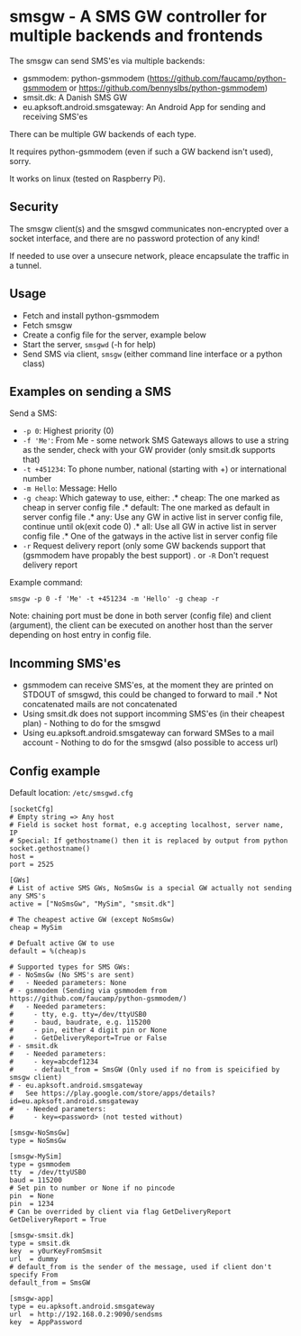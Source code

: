 smsgw - A SMS GW controller for multiple backends and frontends
===============================================================

The smsgw can send SMS'es via multiple backends:
* gsmmodem: python-gsmmodem (https://github.com/faucamp/python-gsmmodem or https://github.com/bennyslbs/python-gsmmodem)
* smsit.dk: A Danish SMS GW
* eu.apksoft.android.smsgateway: An Android App for sending and receiving SMS'es

There can be multiple GW backends of each type.

It requires python-gsmmodem (even if such a GW backend isn't used), sorry.

It works on linux (tested on Raspberry Pi).

Security
--------

The smsgw client(s) and the smsgwd communicates non-encrypted over a socket interface, and there are no password protection of any kind!

If needed to use over a unsecure network, pleace encapsulate the traffic in a tunnel.

Usage
-----
* Fetch and install python-gsmmodem
* Fetch smsgw
* Create a config file for the server, example below
* Start the server, `smsgwd` (-h for help)
* Send SMS via client, `smsgw` (either command line interface or a python class)

Examples on sending a SMS
-------------------------

Send a SMS:
* `-p 0`: Highest priority (0)
* `-f 'Me'`: From Me - some network SMS Gateways allows to use a string as the sender, check with your GW provider (only smsit.dk supports that)
* `-t +451234`: To phone number, national (starting with +) or international number
* `-m Hello`: Message: Hello
* `-g cheap`: Which gateway to use, either:
.* cheap:   The one marked as cheap in server config file
.* default: The one marked as default in server config file
.* any:     Use any GW in active list in server config file, continue until ok(exit code 0)
.* all:     Use all GW in active list in server config file
.* One of the gatways in the active list in server config file
* `-r`      Request delivery report (only some GW backends support that (gsmmodem have propably the best support)
. or `-R`   Don't request delivery report

Example command:

    smsgw -p 0 -f 'Me' -t +451234 -m 'Hello' -g cheap -r

Note: chaining port must be done in both server (config file) and
client (argument), the client can be executed on another host than the
server depending on host entry in config file.

Incomming SMS'es
----------------
* gsmmodem can receive SMS'es, at the moment they are printed on STDOUT of smsgwd, this could be changed to forward to mail
.* Not concatenated mails are not concatenated
* Using smsit.dk does not support incomming SMS'es (in their cheapest plan) - Nothing to do for the smsgwd
* Using eu.apksoft.android.smsgateway can forward SMSes to a mail account - Nothing to do for the smsgwd (also possible to access url)

Config example
--------------

Default location: `/etc/smsgwd.cfg`

    [socketCfg]
    # Empty string => Any host
    # Field is socket host format, e.g accepting localhost, server name, IP
    # Special: If gethostname() then it is replaced by output from python socket.gethostname()
    host = 
    port = 2525
    
    [GWs]
    # List of active SMS GWs, NoSmsGw is a special GW actually not sending any SMS's
    active = ["NoSmsGw", "MySim", "smsit.dk"]
    
    # The cheapest active GW (except NoSmsGw)
    cheap = MySim
    
    # Defualt active GW to use
    default = %(cheap)s
    
    # Supported types for SMS GWs:
    # - NoSmsGw (No SMS's are sent)
    #   - Needed parameters: None
    # - gsmmodem (Sending via gsmmodem from https://github.com/faucamp/python-gsmmodem/)
    #   - Needed parameters:
    #     - tty, e.g. tty=/dev/ttyUSB0
    #     - baud, baudrate, e.g. 115200
    #     - pin, either 4 digit pin or None
    #     - GetDeliveryReport=True or False
    # - smsit.dk
    #   - Needed parameters:
    #     - key=abcdef1234
    #     - default_from = SmsGW (Only used if no from is speicified by smsgw client)
    # - eu.apksoft.android.smsgateway
    #   See https://play.google.com/store/apps/details?id=eu.apksoft.android.smsgateway
    #   - Needed parameters:
    #     - key=<password> (not tested without)
    
    [smsgw-NoSmsGw]
    type = NoSmsGw
    
    [smsgw-MySim]
    type = gsmmodem
    tty  = /dev/ttyUSB0
    baud = 115200
    # Set pin to number or None if no pincode
    pin  = None
    pin  = 1234
    # Can be overrided by client via flag GetDeliveryReport
    GetDeliveryReport = True
    
    [smsgw-smsit.dk]
    type = smsit.dk
    key  = y0urKeyFromSmsit
    url  = dummy
    # default_from is the sender of the message, used if client don't specify From
    default_from = SmsGW
    
    [smsgw-app]
    type = eu.apksoft.android.smsgateway
    url	 = http://192.168.0.2:9090/sendsms
    key  = AppPassword
